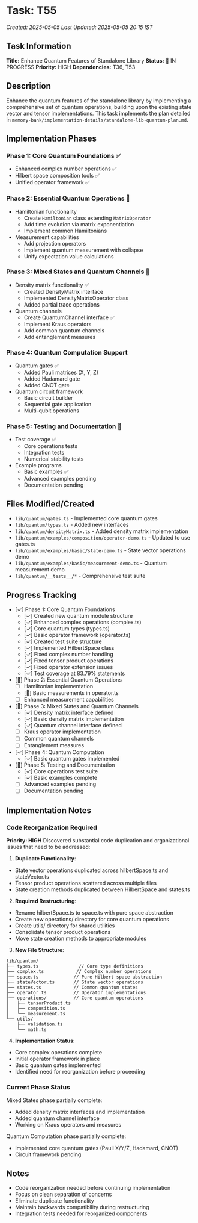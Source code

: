 # Task: T55
*Created: 2025-05-05*
*Last Updated: 2025-05-05 20:15 IST*

## Task Information
**Title:** Enhance Quantum Features of Standalone Library
**Status:** 🔄 IN PROGRESS
**Priority:** HIGH
**Dependencies:** T36, T53

## Description
Enhance the quantum features of the standalone library by implementing a comprehensive set of quantum operations, building upon the existing state vector and tensor implementations. This task implements the plan detailed in `memory-bank/implementation-details/standalone-lib-quantum-plan.md`.

## Implementation Phases

### Phase 1: Core Quantum Foundations ✅
- Enhanced complex number operations ✅
- Hilbert space composition tools ✅
- Unified operator framework ✅

### Phase 2: Essential Quantum Operations 🔄
- Hamiltonian functionality
  - Create `Hamiltonian` class extending `MatrixOperator`
  - Add time evolution via matrix exponentiation
  - Implement common Hamiltonians
- Measurement capabilities
  - Add projection operators
  - Implement quantum measurement with collapse
  - Unify expectation value calculations

### Phase 3: Mixed States and Quantum Channels 🔄
- Density matrix functionality ✅
  - Created DensityMatrix interface
  - Implemented DensityMatrixOperator class
  - Added partial trace operations
- Quantum channels
  - Create QuantumChannel interface ✅
  - Implement Kraus operators
  - Add common quantum channels
  - Add entanglement measures

### Phase 4: Quantum Computation Support
- Quantum gates ✅
  - Added Pauli matrices (X, Y, Z)
  - Added Hadamard gate
  - Added CNOT gate
- Quantum circuit framework
  - Basic circuit builder
  - Sequential gate application
  - Multi-qubit operations

### Phase 5: Testing and Documentation 🔄
- Test coverage ✅
  - Core operations tests
  - Integration tests
  - Numerical stability tests
- Example programs
  - Basic examples ✅
  - Advanced examples pending
  - Documentation pending

## Files Modified/Created
- `lib/quantum/gates.ts` - Implemented core quantum gates
- `lib/quantum/types.ts` - Added new interfaces
- `lib/quantum/densityMatrix.ts` - Added density matrix implementation
- `lib/quantum/examples/composition/operator-demo.ts` - Updated to use gates.ts
- `lib/quantum/examples/basic/state-demo.ts` - State vector operations demo
- `lib/quantum/examples/basic/measurement-demo.ts` - Quantum measurement demo
- `lib/quantum/__tests__/*` - Comprehensive test suite

## Progress Tracking
- [✓] Phase 1: Core Quantum Foundations
  - [✓] Created new quantum module structure
  - [✓] Enhanced complex operations (complex.ts)
  - [✓] Core quantum types (types.ts)
  - [✓] Basic operator framework (operator.ts)
  - [✓] Created test suite structure
  - [✓] Implemented HilbertSpace class
  - [✓] Fixed complex number handling
  - [✓] Fixed tensor product operations
  - [✓] Fixed operator extension issues
  - [✓] Test coverage at 83.79% statements
- [🔄] Phase 2: Essential Quantum Operations
  - [ ] Hamiltonian implementation
  - [🔄] Basic measurements in operator.ts
  - [ ] Enhanced measurement capabilities
- [🔄] Phase 3: Mixed States and Quantum Channels
  - [✓] Density matrix interface defined
  - [✓] Basic density matrix implementation
  - [✓] Quantum channel interface defined
  - [ ] Kraus operator implementation
  - [ ] Common quantum channels
  - [ ] Entanglement measures
- [✓] Phase 4: Quantum Computation
  - [✓] Basic quantum gates implemented
- [🔄] Phase 5: Testing and Documentation
  - [✓] Core operations test suite
  - [✓] Basic examples complete
  - [ ] Advanced examples pending
  - [ ] Documentation pending

## Implementation Notes

### Code Reorganization Required
**Priority: HIGH**
Discovered substantial code duplication and organizational issues that need to be addressed:

1. **Duplicate Functionality**:
- State vector operations duplicated across hilbertSpace.ts and stateVector.ts
- Tensor product operations scattered across multiple files
- State creation methods duplicated between HilbertSpace and states.ts

2. **Required Restructuring**:
- Rename hilbertSpace.ts to space.ts with pure space abstraction
- Create new operations/ directory for core quantum operations
- Create utils/ directory for shared utilities
- Consolidate tensor product operations
- Move state creation methods to appropriate modules

3. **New File Structure**:
```
lib/quantum/
├── types.ts               // Core type definitions
├── complex.ts            // Complex number operations
├── space.ts             // Pure Hilbert space abstraction
├── stateVector.ts       // State vector operations
├── states.ts            // Common quantum states
├── operator.ts          // Operator implementations
├── operations/          // Core quantum operations
│   ├── tensorProduct.ts
│   ├── composition.ts
│   └── measurement.ts
└── utils/
    ├── validation.ts
    └── math.ts
```

4. **Implementation Status**:
- Core complex operations complete
- Initial operator framework in place
- Basic quantum gates implemented
- Identified need for reorganization before proceeding

### Current Phase Status
Mixed States phase partially complete:
- Added density matrix interfaces and implementation
- Added quantum channel interface
- Working on Kraus operators and measures

Quantum Computation phase partially complete:
- Implemented core quantum gates (Pauli X/Y/Z, Hadamard, CNOT)
- Circuit framework pending

## Notes
- Code reorganization needed before continuing implementation
- Focus on clean separation of concerns
- Eliminate duplicate functionality
- Maintain backwards compatibility during restructuring
- Integration tests needed for reorganized components